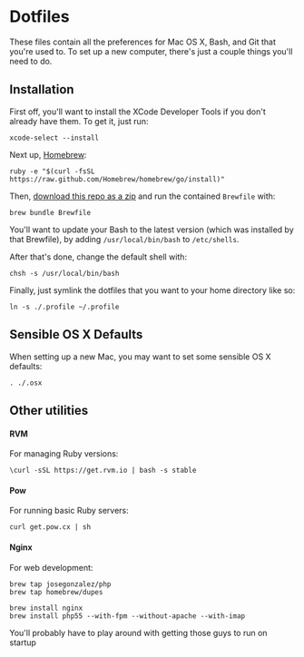 # Dotfiles

These files contain all the preferences for Mac OS X, Bash, and Git that you're used to. To set up a new computer, there's just a couple things you'll need to do.

## Installation

First off, you'll want to install the XCode Developer Tools if you don't already have them. To get it, just run:

```
xcode-select --install
```

Next up, [Homebrew](http://brew.sh/):

```
ruby -e "$(curl -fsSL https://raw.github.com/Homebrew/homebrew/go/install)"
```

Then, [download this repo as a zip](https://github.com/rosszurowski/dotfiles/archive/master.zip) and run the contained `Brewfile` with:

```
brew bundle Brewfile
```

You'll want to update your Bash to the latest version (which was installed by that Brewfile), by adding `/usr/local/bin/bash` to `/etc/shells`.

After that's done, change the default shell with:

```
chsh -s /usr/local/bin/bash
```

Finally, just symlink the dotfiles that you want to your home directory like so:

```
ln -s ./.profile ~/.profile
```

## Sensible OS X Defaults

When setting up a new Mac, you may want to set some sensible OS X defaults:

```
. ./.osx
```

## Other utilities

#### RVM

For managing Ruby versions:

```
\curl -sSL https://get.rvm.io | bash -s stable
```

#### Pow

For running basic Ruby servers:

```
curl get.pow.cx | sh
```

#### Nginx

For web development:

```
brew tap josegonzalez/php
brew tap homebrew/dupes

brew install nginx
brew install php55 --with-fpm --without-apache --with-imap
```

You'll probably have to play around with getting those guys to run on startup